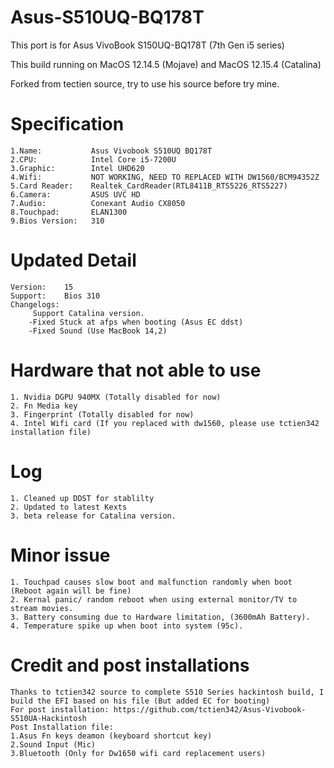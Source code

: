# Asus-S510UQ-BQ178T
This port is for Asus VivoBook S150UQ-BQ178T (7th Gen i5 series) 

This build running on MacOS 12.14.5 (Mojave) and MacOS 12.15.4 (Catalina)

Forked from tectien source, try to use his source before try mine. 

# Specification

    1.Name:           Asus Vivobook S510UQ BQ178T
    2.CPU:            Intel Core i5-7200U
    3.Graphic:        Intel UHD620
    4.Wifi:           NOT WORKING, NEED TO REPLACED WITH DW1560/BCM94352Z 
    5.Card Reader:    Realtek_CardReader(RTL8411B_RTS5226_RTS5227)
    6.Camera:         ASUS UVC HD
    7.Audio:          Conexant Audio CX8050
    8.Touchpad:       ELAN1300
    9.Bios Version:   310

# Updated Detail

    Version:    15
    Support:    Bios 310
    Changelogs:
         Support Catalina version. 
        -Fixed Stuck at afps when booting (Asus EC ddst)
        -Fixed Sound (Use MacBook 14,2) 

# Hardware that not able to use

    1. Nvidia DGPU 940MX (Totally disabled for now) 
    2. Fn Media key 
    3. Fingerprint (Totally disabled for now)
    4. Intel Wifi card (If you replaced with dw1560, please use tctien342 installation file) 

# Log 
    1. Cleaned up DDST for stablilty  
    2. Updated to latest Kexts
    3. beta release for Catalina version. 

# Minor issue 
    1. Touchpad causes slow boot and malfunction randomly when boot (Reboot again will be fine)
    2. Kernal panic/ random reboot when using external monitor/TV to stream movies.
    3. Battery consuming due to Hardware limitation, (3600mAh Battery).
    4. Temperature spike up when boot into system (95c).

# Credit and post installations 
    Thanks to tctien342 source to complete S510 Series hackintosh build, I build the EFI based on his file (But added EC for booting) 
    For post installation: https://github.com/tctien342/Asus-Vivobook-S510UA-Hackintosh
    Post Installation file: 
    1.Asus Fn keys deamon (keyboard shortcut key)
    2.Sound Input (Mic) 
    3.Bluetooth (Only for Dw1650 wifi card replacement users)
    
